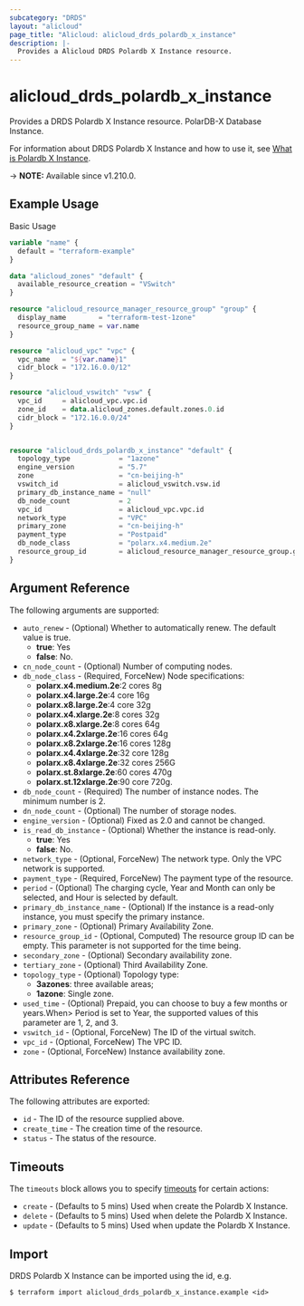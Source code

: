 ```yaml
---
subcategory: "DRDS"
layout: "alicloud"
page_title: "Alicloud: alicloud_drds_polardb_x_instance"
description: |-
  Provides a Alicloud DRDS Polardb X Instance resource.
---
```


# alicloud_drds_polardb_x_instance

Provides a DRDS Polardb X Instance resource. PolarDB-X Database Instance.

For information about DRDS Polardb X Instance and how to use it, see [What is Polardb X Instance](https://www.alibabacloud.com/help/en/).

-> **NOTE:** Available since v1.210.0.

## Example Usage

Basic Usage

```terraform
variable "name" {
  default = "terraform-example"
}

data "alicloud_zones" "default" {
  available_resource_creation = "VSwitch"
}

resource "alicloud_resource_manager_resource_group" "group" {
  display_name        = "terraform-test-1zone"
  resource_group_name = var.name
}

resource "alicloud_vpc" "vpc" {
  vpc_name   = "${var.name}1"
  cidr_block = "172.16.0.0/12"
}

resource "alicloud_vswitch" "vsw" {
  vpc_id     = alicloud_vpc.vpc.id
  zone_id    = data.alicloud_zones.default.zones.0.id
  cidr_block = "172.16.0.0/24"
}


resource "alicloud_drds_polardb_x_instance" "default" {
  topology_type            = "1azone"
  engine_version           = "5.7"
  zone                     = "cn-beijing-h"
  vswitch_id               = alicloud_vswitch.vsw.id
  primary_db_instance_name = "null"
  db_node_count            = 2
  vpc_id                   = alicloud_vpc.vpc.id
  network_type             = "VPC"
  primary_zone             = "cn-beijing-h"
  payment_type             = "Postpaid"
  db_node_class            = "polarx.x4.medium.2e"
  resource_group_id        = alicloud_resource_manager_resource_group.group.id
}
```

## Argument Reference

The following arguments are supported:
* `auto_renew` - (Optional) Whether to automatically renew. The default value is true.
  - **true**: Yes
  - **false**: No.
* `cn_node_count` - (Optional) Number of computing nodes.
* `db_node_class` - (Required, ForceNew) Node specifications:
  - **polarx.x4.medium.2e**:2 cores 8g
  - **polarx.x4.large.2e**:4 core 16g
  - **polarx.x8.large.2e**:4 core 32g
  - **polarx.x4.xlarge.2e**:8 cores 32g
  - **polarx.x8.xlarge.2e**:8 cores 64g
  - **polarx.x4.2xlarge.2e**:16 cores 64g
  - **polarx.x8.2xlarge.2e**:16 cores 128g
  - **polarx.x4.4xlarge.2e**:32 core 128g
  - **polarx.x8.4xlarge.2e**:32 cores 256G
  - **polarx.st.8xlarge.2e**:60 cores 470g
  - **polarx.st.12xlarge.2e**:90 core 720g.
* `db_node_count` - (Required) The number of instance nodes. The minimum number is 2.
* `dn_node_count` - (Optional) The number of storage nodes.
* `engine_version` - (Optional) Fixed as 2.0 and cannot be changed.
* `is_read_db_instance` - (Optional) Whether the instance is read-only.
  - **true**: Yes
  - **false**: No.
* `network_type` - (Optional, ForceNew) The network type. Only the VPC network is supported.
* `payment_type` - (Required, ForceNew) The payment type of the resource.
* `period` - (Optional) The charging cycle, Year and Month can only be selected, and Hour is selected by default.
* `primary_db_instance_name` - (Optional) If the instance is a read-only instance, you must specify the primary instance.
* `primary_zone` - (Optional) Primary Availability Zone.
* `resource_group_id` - (Optional, Computed) The resource group ID can be empty. This parameter is not supported for the time being.
* `secondary_zone` - (Optional) Secondary availability zone.
* `tertiary_zone` - (Optional) Third Availability Zone.
* `topology_type` - (Optional) Topology type:
  - **3azones**: three available areas;
  - **1azone**: Single zone.
* `used_time` - (Optional) Prepaid, you can choose to buy a few months or years.When> Period is set to Year, the supported values of this parameter are 1, 2, and 3.
* `vswitch_id` - (Optional, ForceNew) The ID of the virtual switch.
* `vpc_id` - (Optional, ForceNew) The VPC ID.
* `zone` - (Optional, ForceNew) Instance availability zone.

## Attributes Reference

The following attributes are exported:
* `id` - The ID of the resource supplied above.
* `create_time` - The creation time of the resource.
* `status` - The status of the resource.

## Timeouts

The `timeouts` block allows you to specify [timeouts](https://www.terraform.io/docs/configuration-0-11/resources.html#timeouts) for certain actions:
* `create` - (Defaults to 5 mins) Used when create the Polardb X Instance.
* `delete` - (Defaults to 5 mins) Used when delete the Polardb X Instance.
* `update` - (Defaults to 5 mins) Used when update the Polardb X Instance.

## Import

DRDS Polardb X Instance can be imported using the id, e.g.

```shell
$ terraform import alicloud_drds_polardb_x_instance.example <id>
```